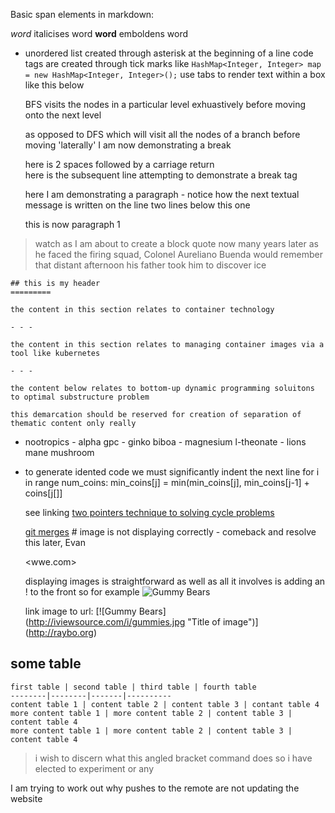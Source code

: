 Basic span elements in markdown:


 _word_ italicises word
 __word__ emboldens word
  * unordered list created through asterisk at the beginning of a line 
  code tags are created through tick marks like `HashMap<Integer, Integer> map = new HashMap<Integer, Integer>();`
  use tabs to render text within a box like this below
  
    BFS visits the nodes in a particular level exhuastively before moving onto the next level  

    as opposed to DFS which will visit all the nodes of a branch before moving 'laterally' I am now demonstrating a break  

    here is 2 spaces followed by a carriage return  
    here is the subsequent line attempting to demonstrate a break tag

    here I am demonstrating a paragraph - notice how the next textual message is written on the line two lines below this one


    this is now paragraph 1


>watch as I am about to create a block quote now 
many years later as he faced the firing squad, Colonel Aureliano Buenda would remember that distant afternoon his father
>took him to discover ice

    ## this is my header 
    =========

    the content in this section relates to container technology

    - - -

    the content in this section relates to managing container images via a tool like kubernetes

    - - -

    the content below relates to bottom-up dynamic programming soluitons to optimal substructure problem

    this demarcation should be reserved for creation of separation of thematic content only really

   - nootropics
    - alpha gpc
    -  ginko biboa
    - magnesium l-theonate
    - lions mane mushroom
* to generate idented code we must significantly indent the next line 
        for i in range num_coins:
            min_coins[j] = min(min_coins[j], min_coins[j-1] + coins[j[]]
    
    see linking
    [two pointers technique to solving cycle problems](https://leetcode.com/problem-list/two-pointers/)

    [git merges](http://raybo.org) # image is not displaying correctly - comeback and resolve this later, Evan 

    <wwe.com>

    displaying images is straightforward as well as all it involves is adding an ! to the front so for example
    ![Gummy Bears](http://iviewsource.com/i/gummies.jpg)

    link image to url:
    [![Gummy Bears] (http://iviewsource.com/i/gummies.jpg "Title of image")]
    (http://raybo.org)

## some table

    first table | second table | third table | fourth table 
    --------|--------|-------|----------
    content table 1 | content table 2 | content table 3 | contant table 4
    more content table 1 | more content table 2 | content table 3 | content table 4
    more content table 1 | more content table 2 | content table 3 | content table 4


> i wish to discern what this angled bracket command does 
so i have elected to experiment
or any 

I am trying to work out why pushes to the remote are not updating the website
